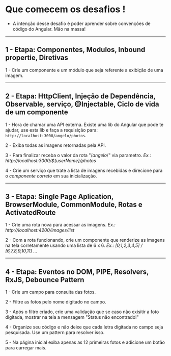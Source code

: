 # Que comecem os desafios !
  * A intenção desse desafio é poder aprender sobre convenções de código do Angular. Mão na massa!

---

 ## **1 - Etapa: Componentes, Modulos, Inbound propertie, Diretivas**

  1 - Crie um componente e um módulo que seja referente a exibição de uma imagem.

---

 ## **2 - Etapa: HttpClient, Injeção de Dependência, Observable, serviço, @Injectable, Ciclo de vida de um componente**

  1 - Hora de chamar uma API externa. Existe uma lib do Angular que pode te ajudar, use esta lib e faça a requisição para: ```http://localhost:3000/angelo/photos```.
  
  2 - Exiba todas as imagens retornadas pela API.

  3 - Para finalizar receba o valor da rota "/*angelo*/" via parametro. *Ex.: http://localhost:3000/${userName}/photos*

  4 - Crie um serviço que trate a lista de imagens recebidas e direcione para o *componente correto* em sua inicialização. 

---

 ## **3 - Etapa: Single Page Aplication, BrowserModule, CommonModule, Rotas e ActivatedRoute**
 
  1 - Crie uma rota nova para acessar as imagens. *Ex.: http://localhost:4200/images/list*

  2 - Com a rota funcionando, crie um componente que renderize as imagens na tela corretamente usando uma lista de 6 x 6. *Ex.: [0,1,2,3,4,5] / [6,7,8,9,10,11] ...*

--- 

 ## **4 - Etapa: Eventos no DOM, PIPE, Resolvers, RxJS, Debounce Pattern**
  1 - Crie um campo para consulta das fotos.
  
  2 - Filtre as fotos pelo nome digitado no campo.
  
  3 - Após o filtro criado, crie uma validação que se caso não exisitir a foto digitada, mostrar na tela a mensagem "Status não encontrado!"
  
  4 - Organize seu código e não deixe que cada letra digitada no campo seja pesquisada. Use um pattern para resolver isso.
  
  5 - Na página inicial exiba apenas as 12 primeiras fotos e adicione um botão para carregar mais.




